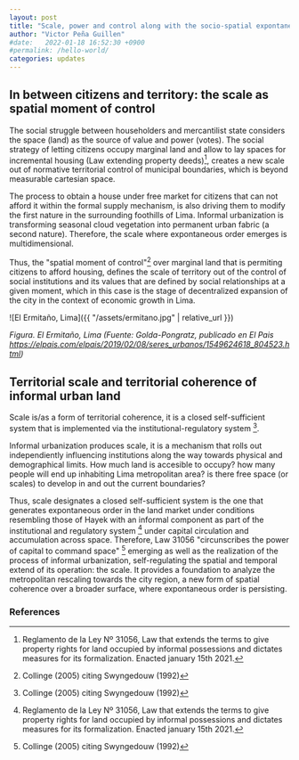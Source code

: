 ```yaml
---
layout: post
title: "Scale, power and control along with the socio-spatial expontaneous order"
author: "Victor Peña Guillen"
#date:   2022-01-18 16:52:30 +0900
#permalink: /hello-world/
categories: updates
---
```


## In between citizens and territory: the scale as spatial moment of control

The social struggle between householders and mercantilist state considers the space (land) as the source of value and power (votes). The social strategy of letting citizens occupy marginal land and allow to lay spaces for incremental housing (Law extending property deeds)[^1], creates a new scale out of normative territorial control of municipal boundaries, which is beyond measurable cartesian space.

The process to obtain a house under free market for citizens that can not afford it within the formal supply mechanism, is also driving them to modify the first nature in the surrounding foothills of Lima. Informal urbanization is transforming seasonal cloud vegetation into permanent urban fabric (a second nature). Therefore, the scale where expontaneous order emerges is multidimensional.

Thus, the "spatial moment of control"[^2] over marginal land that is permiting citizens to afford housing, defines the scale of territory out of the control of social institutions and its values that are defined by social relationships at a given moment, which in this case is the stage of decentralized expansion of the city in the context of economic growth in Lima.

![El Ermitaño, Lima]({{ "/assets/ermitano.jpg" | relative_url }})

*Figura. El Ermitaño, Lima (Fuente: Golda-Pongratz, publicado en El Pais <https://elpais.com/elpais/2019/02/08/seres_urbanos/1549624618_804523.html>)*

## Territorial scale and territorial coherence of informal urban land

Scale is/as a form of territorial coherence, it is a closed self-sufficient system that is implemented via the institutional-regulatory system [^2].

Informal urbanization produces scale, it is a mechanism that rolls out independiently influencing institutions along the way towards physical and demographical limits. How much land is accesible to occupy? how many people will end up inhabiting Lima metropolitan area? is there free space (or scales) to develop in and out the current boundaries?

Thus, scale designates a closed self-sufficient system is the one that generates expontaneous order in the land market under conditions resembling those of Hayek with an informal component as part of the institutional and regulatory system [^1] under capital circulation and accumulation across space. Therefore, Law 31056 "circunscribes the power of capital to command space" [^2] emerging as well as the realization of the process of informal urbanization, self-regulating the spatial and temporal extend of its operation: the scale. It provides a foundation to analyze the metropolitan rescaling towards the city region, a new form of spatial coherence over a broader surface, where expontaneous order is persisting.

### References

[^1]: Reglamento de la Ley Nº 31056, Law that extends the terms to give property rights for land occupied by informal possessions and dictates measures for its formalization. Enacted january 15th 2021.

[^2]: Collinge (2005) citing Swyngedouw (1992)
